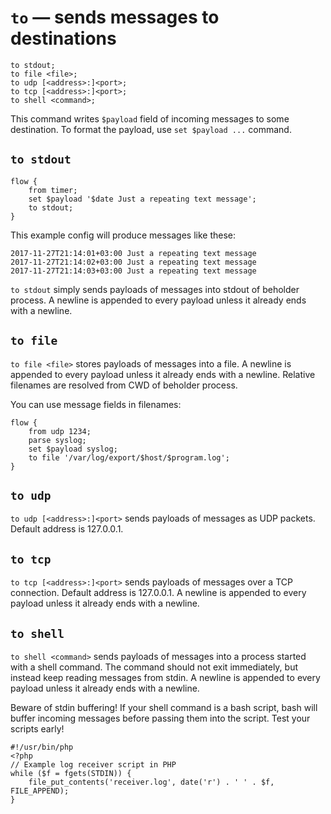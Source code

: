 # `to` — sends messages to destinations

    to stdout;
    to file <file>;
    to udp [<address>:]<port>;
    to tcp [<address>:]<port>;
    to shell <command>;

This command writes `$payload` field of incoming messages to some destination.
To format the payload, use `set $payload ...` command.


## `to stdout`

    flow {
        from timer;
        set $payload '$date Just a repeating text message';
        to stdout;
    }

This example config will produce messages like these:

    2017-11-27T21:14:01+03:00 Just a repeating text message
    2017-11-27T21:14:02+03:00 Just a repeating text message
    2017-11-27T21:14:03+03:00 Just a repeating text message

`to stdout` simply sends payloads of messages into stdout of beholder process.
A newline is appended to every payload unless it already ends with a newline.


## `to file`

`to file <file>` stores payloads of messages into a file.
A newline is appended to every payload unless it already ends with a newline.
Relative filenames are resolved from CWD of beholder process.

You can use message fields in filenames:

    flow {
        from udp 1234;
        parse syslog;
        set $payload syslog;
        to file '/var/log/export/$host/$program.log';
    }


## `to udp`

`to udp [<address>:]<port>` sends payloads of messages as UDP packets.
Default address is 127.0.0.1.


## `to tcp`

`to tcp [<address>:]<port>` sends payloads of messages over a TCP connection.
Default address is 127.0.0.1.
A newline is appended to every payload unless it already ends with a newline.


## `to shell`

`to shell <command>` sends payloads of messages into a process started with a shell command.
The command should not exit immediately, but instead keep reading messages from stdin.
A newline is appended to every payload unless it already ends with a newline.

Beware of stdin buffering! If your shell command is a bash script, bash will buffer
incoming messages before passing them into the script. Test your scripts early!

    #!/usr/bin/php
    <?php
    // Example log receiver script in PHP
    while ($f = fgets(STDIN)) {
        file_put_contents('receiver.log', date('r') . ' ' . $f, FILE_APPEND);
    }
